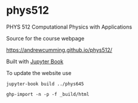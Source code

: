 # phys512
PHYS 512 Computational Physics with Applications

Source for the course webpage 

<https://andrewcumming.github.io/phys512/>

Built with [Jupyter Book](https://jupyterbook.org/intro.html)

To update the website use

`jupyter-book build ../phys645`

`ghp-import -n -p -f _build/html`
